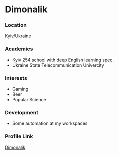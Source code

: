 # Dimonalik

### Location

Kyiv/Ukraine

### Academics

- Kyiv 254 school with deep English learning spec. 
- Ukraine State Telecommunication Univercity

### Interests

- Gaming
- Beer
- Popular Science

### Development

- Some automation at my workspaces


### Profile Link

[Dimonalik](http://github.com/dimonalik)
